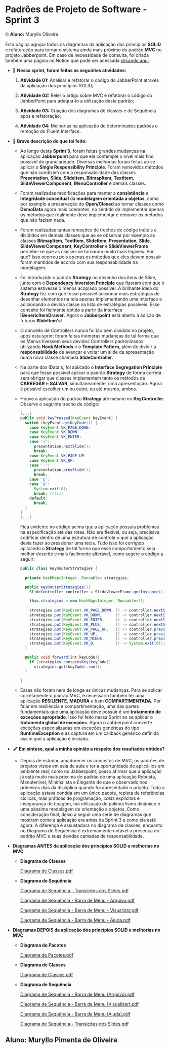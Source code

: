 # Padrões de Projeto de Software - Sprint 3

🤓 **Aluno:** Muryllo Oliveira

Esta página agrupa todos os diagramas da aplicação dos princípios **SOLID** e refatoração para tornar o sistema ainda mais próximo do padrão **MVC** no projeto Jabberpoint. Em caso de necessidade de consulta, foi criada também uma página no Notion que pode ser acessada [clicando aqui](https://www.notion.so/Padr-es-de-Projeto-de-Software-Sprint-3-88f98f127af6470ca9d25e86885586e8).

- 📌 **Nessa sprint, foram feitas as seguintes atividades:**

    1. **Atividade 01:** Analisar e refatorar o código do JabberPoint através da aplicação dos princípios SOLID;

    2. **Atividade 02:** Reler o artigo sobre MVC e refatorar o código do JabberPoint para adequá-lo a utilização deste padrão;

    3. **Atividade 03:** Criação dos diagramas de classes e de Sequência após a refatoração;

    4. **Atividade 04:** Melhorias na aplicação de determinados padrões e remoção do Fluent Interface.

- 📂 **Breve descrição do que foi feito:**
    - Ao longo desta **Sprint 3**, foram feitas grandes mudanças na aplicação **Jabberpoint** para que ela contemple o nível mais fino possível de granularidade. Diversas melhorias foram feitas ao se aplicar o **Single Responsibility Principle**. Foram removidos métodos que não condizem com a responsabilidade das classes **Presentation**, **Slide**, **SlideItem**, **BitmapItem**, **TextItem**, **SlideViewerComponent**, **MenuController** e demais classes.
    - Foram realizadas modificações para manter a **consistência** e **integridade conceitual** da **modelagem orientada a objetos**, como por exemplo a preservação do **Open/Closed** ao tornar classes como **DemoData** agora mais coerentes, no sentido de implementar apenas os métodos que realmente deve implementar e remover os métodos que não faziam nada.
    - Foram realizadas tantas remoções de trechos de código inúteis e divididos em demais classes que ao se observar por exemplo as classes **BitmapItem**, **TextItem**, **SlideItem**, **Presentation**, **Slide**, **SlideViewerComponent**, **KeyController** e **SlideViewerFrame** percebe-se que as classes se tornaram muito mais legíveis. Por que? Isso ocorreu pois apenas os métodos que eles devem possuir foram mantidos de acordo com sua responsabilidade na modelagem.
    - Foi introduzido o padrão **Strategy** no desenho dos itens de Slide, junto com o **Dependency Inversion Principle** que fizeram com que o sistema estivesse o menos acoplado possível. A brilhante ideia do **Strategy** fez com que fosse possível adicionar mais estratégias de desenhar elementos na tela apenas implementando uma interface e adicionando a devida classe na lista de estratégias possíveis. Esse conceito foi fielmente obtido a partir da interface **IGenericItemDrawer**. Agora o **Jabberpoint** está aberto à adição de futuros **SlideItem's**!
    - O conceito de Controllers nunca foi tão bem dividido no projeto, após esta sprint foram feitas inúmeras mudanças de tal forma que os Menus tivessem seus devidos Controllers padronizados utilizando **Hook Methods** e o **Template Pattern**, além de dividir a **responsabilidade** de avançar e voltar um slide da apresentação numa nova classe chamada **SlideController**.
    - Na parte dos IData's, foi aplicado o **Interface Segregation Principle** para que fosse possível aplicar o padrão **Strategy** de forma correta sem obrigar que classes implementem tanto os métodos de **CARREGAR** e **SALVAR**, simultaneamente, uma apresentação. Agora é possível escolher um ou outro, ou até mesmo, ambos.
    - Houve a aplicação do padrão **Strategy** até mesmo no **KeyController**. Observe o seguinte trecho de código:

        ```java
        (...)
        public void keyPressed(KeyEvent keyEvent) {
          switch (keyEvent.getKeyCode()) {
            case KeyEvent.VK_PAGE_DOWN:
            case KeyEvent.VK_DOWN:
            case KeyEvent.VK_ENTER:
            case '+':
              presentation.nextSlide();
              break;
            case KeyEvent.VK_PAGE_UP:
            case KeyEvent.VK_UP:
            case '-':
              presentation.prevSlide();
              break;
            case 'q':
            case 'Q':
              System.exit(0);
              break; //fix?
            default:
              break;
          }
        }
        (...)
        ```

        Fica evidente no código acima que a aplicação possuía problemas na especificação até das rotas. Não era flexível, ou seja, precisava codificar dentro de uma estrutura de controle o que a aplicação devia fazer ao pressionar uma tecla. Tudo isso foi corrigido aplicando o **Strategy** de tal forma que esse comportamento seja melhor descrito e mais facilmente alterável, como sugere o código a seguir:

        ```java
        public class KeyRouterStrategies {
          
          private HashMap<Integer, Runnable> strategies;

          public KeyRouterStrategies(){
            SlideController controller = SlideViewerFrame.getInstance().getSlideController();

            this.strategies = new HashMap<Integer, Runnable>();
            
            strategies.put(KeyEvent.VK_PAGE_DOWN, () -> controller.nextSlide());
            strategies.put(KeyEvent.VK_DOWN,      () -> controller.nextSlide());
            strategies.put(KeyEvent.VK_ENTER,     () -> controller.nextSlide());
            strategies.put(KeyEvent.VK_PLUS,      () -> controller.nextSlide());
            strategies.put(KeyEvent.VK_PAGE_UP,   () -> controller.previousSlide());
            strategies.put(KeyEvent.VK_UP,        () -> controller.previousSlide());
            strategies.put(KeyEvent.VK_MINUS,     () -> controller.previousSlide());
            strategies.put(KeyEvent.VK_Q,         () -> System.exit(0));
          }

          public void forward(int keyCode){
            if (strategies.containsKey(keyCode))
              strategies.get(keyCode).run();
          }

        }
        ```

    - Essas não foram nem de longe as únicas mudanças. Para se aplicar corretamente o padrão MVC, é necessário também ter uma aplicação **RESILIENTE**, **MADURA** e bem **COMPARTIMENTADA**. Por falar em resiliência e compartimentação, uma das partes fundamentais que uma aplicação deve possuir é um **tratamento de exceções apropriado**. Isso foi feito nessa Sprint ao se aplicar o **tratamento global de exceções**. Agora o Jabberpoint converte exceções especializadas em exceções genéricas do tipo **RuntimeException** e as captura em um callback genérico definido assim que a aplicação é iniciada.

- 🖋 **Em síntese, qual a minha opinião a respeito dos resultados obtidos?**

    - Depois de estudar, amadurecer os conceitos de MVC, os padrões de projetos vistos em sala de aula e ter a oportunidade de aplicá-los em ambiente real, como no Jabberpoint, posso afirmar que a aplicação já está muito mais próxima do padrão de uma aplicação Robusta, Manutenível, Minimalista e Elegante do que o observado nos primeiros dias da disciplina quando foi apresentado o projeto. Toda a aplicação estava contida em um único pacote, repleta de referências cíclicas, más práticas de programação, *casts* explícitos e insegurança de tipagem, má utilização do polimorfismo dinâmico e uma péssima modelagem de orientação a objetos. Como consideração final, deixo a seguir uma série de diagramas que mostram como a aplicação era antes da Sprint 3 e como ela está agora. A diferença é assustadora no diagrama de classes, enquanto no Diagrama de Sequência é extremamente notável a presença do padrão MVC e suas devidas camadas de responsabilidade.

- **Diagramas ANTES da aplicação dos princípios SOLID e melhorias no MVC**
    - **Diagrama de Classes**

        [Diagrama de Classes.pdf](https://www.notion.so/Padr-es-de-Projeto-de-Software-Sprint-3-88f98f127af6470ca9d25e86885586e8#7d50f8b96acd4676b61894324528d13a)

    - **Diagrama de Sequência**

        [Diagrama de Sequência - Transições dos Slides.pdf](https://www.notion.so/Padr-es-de-Projeto-de-Software-Sprint-3-88f98f127af6470ca9d25e86885586e8#788919dd1c4241b691c09a82b3d14b34)

        [Diagrama de Sequência - Barra de Menu - Arquivo.pdf](https://www.notion.so/Padr-es-de-Projeto-de-Software-Sprint-3-88f98f127af6470ca9d25e86885586e8#fd52d3457601451e966d3ed6bdf2d697)

        [Diagrama de Sequência - Barra de Menu - Visualizar.pdf](https://www.notion.so/Padr-es-de-Projeto-de-Software-Sprint-3-88f98f127af6470ca9d25e86885586e8#8028ae5fb34d4e6b995ffe6dea03d4f2)

        [Diagrama de Sequência - Barra de Menu - Ajuda.pdf](https://www.notion.so/Padr-es-de-Projeto-de-Software-Sprint-3-88f98f127af6470ca9d25e86885586e8#062f89abc80f4fe7a749c5c5f4adf653)

- **Diagramas DEPOIS da aplicação dos princípios SOLID e melhorias no MVC**
    - **Diagrama de Pacotes**

        [Diagrama de Pacotes.pdf](https://www.notion.so/Padr-es-de-Projeto-de-Software-Sprint-3-88f98f127af6470ca9d25e86885586e8#4c62159ed9f24c1fb62cfcf086499cf5)

    - **Diagrama de Classes**

        [Diagrama de Classes.pdf](https://www.notion.so/Padr-es-de-Projeto-de-Software-Sprint-3-88f98f127af6470ca9d25e86885586e8#6336b2a893d540649933d4ea84cb8674)

    - **Diagrama de Sequência**

        [Diagrama de Sequência - Barra de Menu (Arquivo).pdf](https://www.notion.so/Padr-es-de-Projeto-de-Software-Sprint-3-88f98f127af6470ca9d25e86885586e8#c9ee210a59fd44f18e10974e397887a3)

        [Diagrama de Sequência - Barra de Menu (Visualizar).pdf](https://www.notion.so/Padr-es-de-Projeto-de-Software-Sprint-3-88f98f127af6470ca9d25e86885586e8#5930e97df787436c8605e9cc9f21666f)

        [Diagrama de Sequência - Barra de Menu (Ajuda).pdf](https://www.notion.so/Padr-es-de-Projeto-de-Software-Sprint-3-88f98f127af6470ca9d25e86885586e8#384689544fe740beb5950737980b8fd8)

        [Diagrama de Sequência - Transições dos Slides.pdf](https://www.notion.so/Padr-es-de-Projeto-de-Software-Sprint-3-88f98f127af6470ca9d25e86885586e8#fe972d7b7e334309aee2ef1406bdc5f5)

## Aluno: Muryllo Pimenta de Oliveira